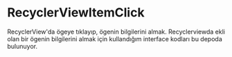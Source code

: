 # RecyclerViewItemClick
RecyclerView'da ögeye tıklayıp, ögenin bilgilerini almak.
Recyclerviewda ekli olan bir ögenin bilgilerini almak için kullandığım interface kodları bu depoda bulunuyor.
